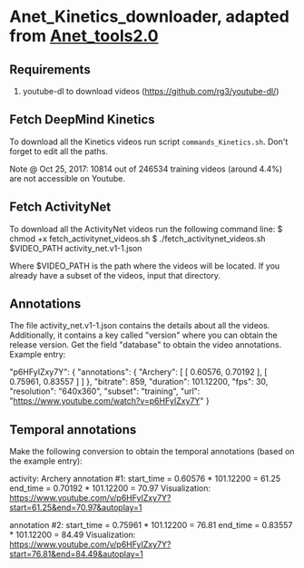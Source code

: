 # Anet_Kinetics_downloader, adapted from [Anet_tools2.0](https://github.com/waybarrios/Anet_tools2.0)

Requirements
------------
 1. youtube-dl to download videos (https://github.com/rg3/youtube-dl/)


Fetch DeepMind Kinetics
-----------------
To download all the Kinetics videos run script `commands_Kinetics.sh`. 
Don't forget to edit all the paths.

Note @ Oct 25, 2017:  10814 out of 246534 training videos (around 4.4%) are not accessible on Youtube.

Fetch ActivityNet
-----------------
To download all the ActivityNet videos run the following command line:
 $ chmod +x fetch_activitynet_videos.sh
 $ ./fetch_activitynet_videos.sh $VIDEO_PATH activity_net.v1-1.json

Where $VIDEO_PATH is the path where the videos will be located. If you already 
have a subset of the videos, input that directory.

Annotations
-----------
The file activity_net.v1-1.json contains the details about all the videos.
Additionally, it contains a key called "version" where you can obtain the 
release version.
Get the field "database" to obtain the video annotations. Example entry:

"p6HFyIZxy7Y": {
            "annotations": {
                "Archery": [
                    [
                        0.60576, 
                        0.70192
                    ], 
                    [
                        0.75961, 
                        0.83557
                    ]
                ]
            }, 
            "bitrate": 859, 
            "duration": 101.12200, 
            "fps": 30, 
            "resolution": "640x360", 
            "subset": "training", 
            "url": "https://www.youtube.com/watch?v=p6HFyIZxy7Y"
        }

Temporal annotations
--------------------
Make the following conversion to obtain the temporal 
annotations (based on the example entry):

activity: Archery
annotation #1:
  start_time = 0.60576 * 101.12200 = 61.25
  end_time = 0.70192 * 101.12200 = 70.97
Visualization: https://www.youtube.com/v/p6HFyIZxy7Y?start=61.25&end=70.97&autoplay=1

annotation #2:
  start_time = 0.75961 * 101.12200 = 76.81
  end_time = 0.83557 * 101.12200 = 84.49
Visualization: https://www.youtube.com/v/p6HFyIZxy7Y?start=76.81&end=84.49&autoplay=1
